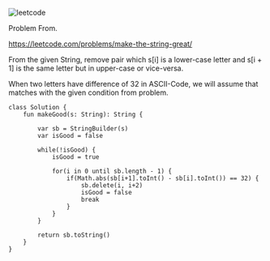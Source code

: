 ![leetcode](https://user-images.githubusercontent.com/77060863/200458181-d4edfe65-7e4a-4777-ad5c-c437b2f87376.PNG)

Problem From.

https://leetcode.com/problems/make-the-string-great/

From the given String, remove pair which s[i] is a lower-case letter and s[i + 1] is the same letter but in upper-case or vice-versa.

When two letters have difference of 32 in ASCII-Code, we will assume that matches with the given condition from problem.

```
class Solution {
    fun makeGood(s: String): String {
        
        var sb = StringBuilder(s)
        var isGood = false
        
        while(!isGood) {
            isGood = true
            
            for(i in 0 until sb.length - 1) {
                if(Math.abs(sb[i+1].toInt() - sb[i].toInt()) == 32) {
                    sb.delete(i, i+2)
                    isGood = false
                    break
                }
            }
        }
        
        return sb.toString()
    }
}
```
